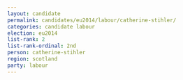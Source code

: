 ```yaml
---
layout: candidate
permalink: candidates/eu2014/labour/catherine-stihler/
categories: candidate labour
election: eu2014
list-rank: 2
list-rank-ordinal: 2nd
person: catherine-stihler
region: scotland
party: labour
---
```

